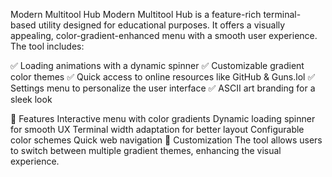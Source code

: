 Modern Multitool Hub
Modern Multitool Hub is a feature-rich terminal-based utility designed for educational purposes. It offers a visually appealing, color-gradient-enhanced menu with a smooth user experience. The tool includes:

✅ Loading animations with a dynamic spinner
✅ Customizable gradient color themes
✅ Quick access to online resources like GitHub & Guns.lol
✅ Settings menu to personalize the user interface
✅ ASCII art branding for a sleek look

🔧 Features
Interactive menu with color gradients
Dynamic loading spinner for smooth UX
Terminal width adaptation for better layout
Configurable color schemes
Quick web navigation
🎨 Customization
The tool allows users to switch between multiple gradient themes, enhancing the visual experience.
